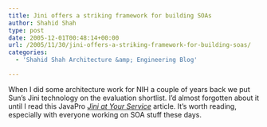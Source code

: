 ```yaml
---
title: Jini offers a striking framework for building SOAs
author: Shahid Shah
type: post
date: 2005-12-01T00:48:14+00:00
url: /2005/11/30/jini-offers-a-striking-framework-for-building-soas/
categories:
  - 'Shahid Shah Architecture &amp; Engineering Blog'

---
```

When I did some architecture work for NIH a couple of years back we put Sun&#8217;s Jini technology on the evaluation shortlist. I&#8217;d almost forgotten about it until I read this JavaPro _[Jini at Your Service][1]_ article. It&#8217;s worth reading, especially with everyone working on SOA stuff these days.

 [1]: http://www.ftponline.com/javapro/2005_11/magazine/features/akrapf/